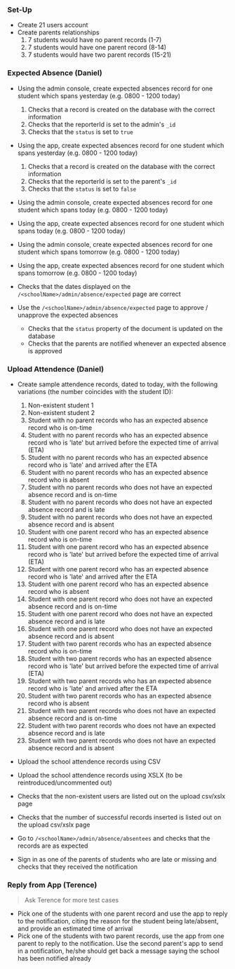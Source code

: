 ### Set-Up

* Create 21 users account
* Create parents relationships
    1. 7 students would have no parent records (1-7)
    1. 7 students would have one parent record (8-14)
    1. 7 students would have two parent records (15-21)

### Expected Absence (Daniel)

* Using the admin console, create expected absences record for one student which spans yesterday (e.g. 0800 - 1200 today)
    1. Checks that a record is created on the database with the correct information
    1. Checks that the reporterId is set to the admin's `_id`
    1. Checks that the `status` is set to `true`
* Using the app, create expected absences record for one student which spans yesterday (e.g. 0800 - 1200 today)
    1. Checks that a record is created on the database with the correct information
    1. Checks that the reporterId is set to the parent's `_id`
    1. Checks that the `status` is set to `false`
* Using the admin console, create expected absences record for one student which spans today (e.g. 0800 - 1200 today)
* Using the app, create expected absences record for one student which spans today (e.g. 0800 - 1200 today)
* Using the admin console, create expected absences record for one student which spans tomorrow (e.g. 0800 - 1200 today)
* Using the app, create expected absences record for one student which spans tomorrow (e.g. 0800 - 1200 today)

* Checks that the dates displayed on the `/<schoolName>/admin/absence/expected` page are correct

* Use the `/<schoolName>/admin/absence/expected` page to approve / unapprove the expected absences
    * Checks that the `status` property of the document is updated on the database
    * Checks that the parents are notified whenever an expected absence is approved

### Upload Attendence (Daniel)

* Create sample attendence records, dated to today, with the following variations (the number coincides with the student ID):

    1. Non-existent student 1
    1. Non-existent student 2
    1. Student with no parent records who has an expected absence record who is on-time
    1. Student with no parent records who has an expected absence record who is 'late' but arrived before the expected time of arrival (ETA)
    1. Student with no parent records who has an expected absence record who is 'late' and arrived after the ETA
    1. Student with no parent records who has an expected absence record who is absent
    1. Student with no parent records who does not have an expected absence record and is on-time
    1. Student with no parent records who does not have an expected absence record and is late
    1. Student with no parent records who does not have an expected absence record and is absent 
    1. Student with one parent record who has an expected absence record who is on-time
    1. Student with one parent record who has an expected absence record who is 'late' but arrived before the expected time of arrival (ETA)
    1. Student with one parent record who has an expected absence record who is 'late' and arrived after the ETA
    1. Student with one parent record who has an expected absence record who is absent
    1. Student with one parent record who does not have an expected absence record and is on-time
    1. Student with one parent record who does not have an expected absence record and is late
    1. Student with one parent record who does not have an expected absence record and is absent 
    1. Student with two parent records who has an expected absence record who is on-time
    1. Student with two parent records who has an expected absence record who is 'late' but arrived before the expected time of arrival (ETA)
    1. Student with two parent records who has an expected absence record who is 'late' and arrived after the ETA
    1. Student with two parent records who has an expected absence record who is absent
    1. Student with two parent records who does not have an expected absence record and is on-time
    1. Student with two parent records who does not have an expected absence record and is late
    1. Student with two parent records who does not have an expected absence record and is absent
    
* Upload the school attendence records using CSV
* Upload the school attendence records using XSLX (to be reintroduced/uncommented out)

* Checks that the non-existent users are listed out on the upload csv/xslx page
* Checks that the number of successful records inserted is listed out on the upload csv/xslx page

* Go to `/<schoolName>/admin/absence/absentees` and checks that the records are as expected
* Sign in as one of the parents of students who are late or missing and checks that they received the notification

### Reply from App (Terence)

> Ask Terence for more test cases

* Pick one of the students with one parent record and use the app to reply to the notification, citing the reason for the student being late/absent, and provide an estimated time of arrival
* Pick one of the students with two parent records, use the app from one parent to reply to the notification. Use the second parent's app to send in a notification, he/she should get back a message saying the school has been notified already